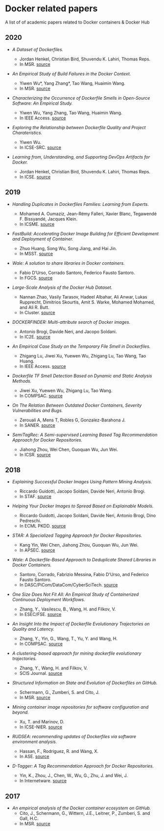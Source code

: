 # Docker related papers
A list of of academic papers related to Docker containers & Docker Hub

## 2020
* *A Dataset of Dockerfiles.*
  * Jordan Henkel, Christian Bird, Shuvendu K. Lahiri, Thomas Reps.
  * In MSR. [source](https://arxiv.org/pdf/2003.12912.pdf)

* *An Empirical Study of Build Failures in the Docker Context.*
  * Yiwen Wu*, Yang Zhang*, Tao Wang, Huaimin Wang.
  * In MSR. [source]()

* *Characterizing the Occurrence of Dockerfile Smells in Open-Source Software: An Empirical Study.*
  * Yiwen Wu, Yang Zhang, Tao Wang, Huaimin Wang.
  * In IEEE Access. [source](https://ieeexplore.ieee.org/document/8998208)
  
* *Exploring the Relationship between Dockerfile Quality and Project Charateristics.*
  * Yiwen Wu.
  * In ICSE-SRC. [source](https://conf.researchr.org/track/icse-2020/icse-2020-ACM-Student-Research-Competition#About)

* *Learning from, Understanding, and Supporting DevOps Artifacts for Docker.*
  * Jordan Henkel, Christian Bird, Shuvendu K. Lahiri, Thomas Reps.
  * In ICSE. [source](https://conf.researchr.org/track/icse-2020/icse-2020-papers#event-overview) 


## 2019
* *Handling Duplicates in Dockerfiles Families: Learning from Experts.*
  * Mohamed A. Oumaziz, Jean-Rémy Falleri, Xavier Blanc, Tegawendé F. Bissyandé, Jacques Klein.
  * In ICSME. [source](https://ieeexplore.ieee.org/abstract/document/8919205/authors#authors)

* *FastBuild: Accelerating Docker Image Building for Efficient Development and Deployment of Container.*
  * Zhuo Huang, Song Wu, Song Jiang, and Hai Jin.
  * In MSST. [source](https://storageconference.us/2019/Research/FastBuild.pdf)
  
* *Wale: A solution to share libraries in Docker containers.*
  * Fabio D’Urso, Corrado Santoro, Federico Fausto Santoro.
  * In FGCS. [source](https://www.sciencedirect.com/science/article/pii/S0167739X18327511)
  
* *Large-Scale Analysis of the Docker Hub Dataset.*
  * Nannan Zhao, Vasily Tarasov, Hadeel Albahar, Ali Anwar, Lukas Rupprecht, Dimitrios Skourtis, Amit S. Warke, Mohamed Mohamed, and Ali R. Butt.
  * In Cluster. [source](http://people.cs.vt.edu/~butta/docs/cluster2019-dockerhub.pdf) 
  
* *DOCKERFINDER: Multi-attribute search of Docker images.*
  * Antonio Brogi, Davide Neri, and Jacopo Soldani.
  * In IC2E. [source](https://www.researchgate.net/profile/Davide_Neri3/publication/316903254_DockerFinder_Multi-attribute_Search_of_Docker_Images/links/59ce0a5faca272b0ec1a353f/DockerFinder-Multi-attribute-Search-of-Docker-Images.pdf)

* *An Empirical Case Study on the Temporary File Smell in Dockerfiles.* 
  * Zhigang Lu, Jiwei Xu, Yuewen Wu, Zhigang Lu, Tao Wang, Tao Huang.
  * In IEEE Access. [source](https://ieeexplore.ieee.org/stamp/stamp.jsp?arnumber=8667832)
 
* *Dockerfile TF Smell Detection Based on Dynamic and Static Analysis Methods.* 
  * Jiwei Xu, Yuewen Wu, Zhigang Lu, Tao Wang.
  * In COMPSAC. [source](https://ieeexplore.ieee.org/abstract/document/8753910)

* *On The Relation Between Outdated Docker Containers, Severity Vulnerabilities and Bugs.* 
  * Zerouali A, Mens T, Robles G, Gonzalez-Barahona J.
  * In SANER. [source](https://arxiv.org/pdf/1811.12874.pdf)

* *SemiTagRec: A Semi-supervised Learning Based Tag Recommendation Approach for Docker Repositories.* 
  * Jiahong Zhou, Wei Chen, Guoquan Wu, Jun Wei.
  * In ICSR. [source](https://link.springer.com/chapter/10.1007/978-3-030-22888-0_10)

## 2018
* *Explaining Successful Docker Images Using Pattern Mining Analysis.*
  * Riccardo Guidotti, Jacopo Soldani, Davide Neri, Antonio Brogi.
  * In STAF. [source](https://link.springer.com/chapter/10.1007/978-3-030-04771-9_9)
  
* *Helping Your Docker Images to Spread Based on Explainable Models.*
  * Riccardo Guidotti, Jacopo Soldani, Davide Neri, Antonio Brogi, Dino Pedreschi.
  * In ECML PKDD. [source](https://link.springer.com/chapter/10.1007/978-3-030-10997-4_13)
 
* *STAR: A Specialized Tagging Approach for Docker Repositories.* 
  * Kang Yin, Wei Chen, Jiahong Zhou, Guoquan Wu, Jun Wei.
  * In APSEC. [source](https://ieeexplore.ieee.org/abstract/document/8719464)

* *Wale: A Dockerfile-Based Approach to Deduplicate Shared Libraries in Docker Containers.* 
  * Santoro, Corrado, Fabrizio Messina, Fabio D'Urso, and Federico Fausto Santoro.
  * In DASC/PiCom/DataCom/CyberSciTech. [source](https://ieeexplore.ieee.org/abstract/document/8511978)

* *One Size Does Not Fit All: An Empirical Study of Containerized Continuous Deployment Workflows.* 
  * Zhang, Y., Vasilescu, B., Wang, H. and Filkov, V.
  * In ESEC/FSE. [source](https://www.researchgate.net/publication/326696302_One_Size_Does_Not_Fit_All_An_Empirical_Study_of_Containerized_Continuous_Deployment_Workflows)

* *An Insight Into the Impact of Dockerfile Evolutionary Trajectories on Quality and Latency.* 
  * Zhang, Y., Yin, G., Wang, T., Yu, Y. and Wang, H.
  * In COMPSAC. [source](https://www.researchgate.net/profile/Yang_Zhang178/publication/326103912_An_Insight_Into_the_Impact_of_Dockerfile_Evolutionary_Trajectories_on_Quality_and_Latency)

* *A clustering-based approach for mining dockerfile evolutionary trajectories.* 
  * Zhang, Y., Wang, H. and Filkov, V.
  * SCIS Journal. [source](https://www.researchgate.net/publication/328729596_A_clustering-based_approach_for_mining_dockerfile_evolutionary_trajectories) 

* *Structured Information on State and Evolution of Dockerfiles on GitHub.*
  * Schermann, G., Zumberi, S. and Cito, J.
  * In MSR. [source](https://www.ifi.uzh.ch/dam/jcr:fa0e4bab-cc15-4a27-b403-ef4f550daba1/msr18-docker-data.pdf)

* *Mining container image repositories for software configuration and beyond.* 
  * Xu, T. and Marinov, D.
  * In ICSE-NIER. [source](https://arxiv.org/pdf/1802.03558.pdf)

* *RUDSEA: recommending updates of Dockerfiles via software environment analysis.* 
  * Hassan, F., Rodriguez, R. and Wang, X.
  * In ASE. [source](https://dl.acm.org/citation.cfm?id=3240470)

* *D-Tagger: A Tag Recommendation Approach for Docker Repositories.* 
  * Yin, K., Zhou, J., Chen, W., Wu, G., Zhu, J. and Wei, J.
  * In Internetware. [source](https://dl.acm.org/citation.cfm?id=3275220)

## 2017
* *An empirical analysis of the Docker container ecosystem on GitHub.* 
  * Cito, J., Schermann, G., Wittern, J.E., Leitner, P., Zumberi, S. and Gall, H.C.
  * In MSR. [source](https://www.computer.org/csdl/proceedings/msr/2017/1544/00/07962382.pdf)


